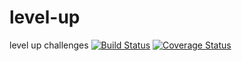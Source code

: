# level-up
level up challenges
[![Build Status](https://travis-ci.org/joshNic/level-up.svg?branch=python)](https://travis-ci.org/joshNic/level-up)
[![Coverage Status](https://coveralls.io/repos/github/joshNic/level-up/badge.svg)](https://coveralls.io/github/joshNic/level-up)
